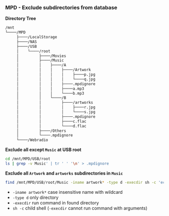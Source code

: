 ### MPD - Exclude subdirectories from database

**Directory Tree**
```sh
/mnt
└────/MPD
     ├────/LocalStorage
     ├────/NAS
     ├────/USB
     │    └────/root
     │         ├────/Movies
     │         ├────/Music
     │         │    ├────/A
     │         │    │    ├────/Artwork
     │         │    │    │    ├────p.jpg
     │         │    │    │    └────q.jpg
     │         │    │    ├────.mpdignore
     │         │    │    ├────a.mp3
     │         │    │    └────b.mp3
     │         │    └────/B
     │         │         ├────/artworks
     │         │         │    ├────r.jpg
     │         │         │    └────s.jpg
     │         │         ├────.mpdignore
     │         │         ├────c.flac
     │         │         └────d.flac
     │         ├────/Others
     │         └────.mpdignore
     └────/Webradio

```
**Exclude all except `Music` at USB root**
```sh
cd /mnt/MPD/USB/root
ls | grep -v Music' | tr ' ' '\n' > .mpdignore
```

**Exclude all `Artwork` and `artworks` subdirectories in `Music`**
```sh
find /mnt/MPD/USB/root/Music -iname artwork* -type d -execdir sh -c 'echo -e "?rtwork*" > .mpdignore' \;
```
- `-iname artwork*` case insensitive name with wildcard
- `-type d` only directory
- `-execdir` run command in found directory
- `sh -c` child shell (`-execdir` cannot run command with arguments)
